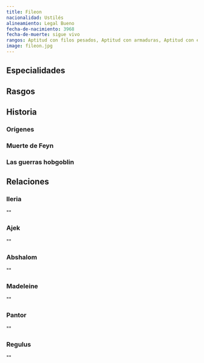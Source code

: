```yaml
---
title: Fileon
nacionalidad: Ustilés
alineamiento: Legal Bueno
fecha-de-nacimiento: 3968
fecha-de-muerte: sigue vivo
rangos: Aptitud con filos pesados, Aptitud con armaduras, Aptitud con escudo, Presencia
image: fileon.jpg
---
```


## Especialidades



## Rasgos



## Historia

### Orígenes



### Muerte de Feyn



### Las guerras hobgoblin



## Relaciones

### Ileria

""

### Ajek

""

### Abshalom

""

### Madeleine

""

### Pantor

"" 

### Regulus

""